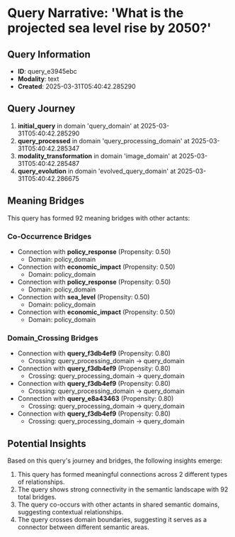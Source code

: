 # Query Narrative: 'What is the projected sea level rise by 2050?'

## Query Information

- **ID**: query_e3945ebc
- **Modality**: text
- **Created**: 2025-03-31T05:40:42.285290

## Query Journey

1. **initial_query** in domain 'query_domain' at 2025-03-31T05:40:42.285290
2. **query_processed** in domain 'query_processing_domain' at 2025-03-31T05:40:42.285347
3. **modality_transformation** in domain 'image_domain' at 2025-03-31T05:40:42.285487
4. **query_evolution** in domain 'evolved_query_domain' at 2025-03-31T05:40:42.286675

## Meaning Bridges

This query has formed 92 meaning bridges with other actants:

### Co-Occurrence Bridges

- Connection with **policy_response** (Propensity: 0.50)
  - Domain: policy_domain
- Connection with **economic_impact** (Propensity: 0.50)
  - Domain: policy_domain
- Connection with **policy_response** (Propensity: 0.50)
  - Domain: policy_domain
- Connection with **sea_level** (Propensity: 0.50)
  - Domain: policy_domain
- Connection with **economic_impact** (Propensity: 0.50)
  - Domain: policy_domain

### Domain_Crossing Bridges

- Connection with **query_f3db4ef9** (Propensity: 0.80)
  - Crossing: query_processing_domain → query_domain
- Connection with **query_f3db4ef9** (Propensity: 0.80)
  - Crossing: query_processing_domain → query_domain
- Connection with **query_f3db4ef9** (Propensity: 0.80)
  - Crossing: query_processing_domain → query_domain
- Connection with **query_e8a43463** (Propensity: 0.80)
  - Crossing: query_processing_domain → query_domain
- Connection with **query_f3db4ef9** (Propensity: 0.80)
  - Crossing: query_processing_domain → query_domain

## Potential Insights

Based on this query's journey and bridges, the following insights emerge:

1. This query has formed meaningful connections across 2 different types of relationships.
2. The query shows strong connectivity in the semantic landscape with 92 total bridges.
3. The query co-occurs with other actants in shared semantic domains, suggesting contextual relationships.
5. The query crosses domain boundaries, suggesting it serves as a connector between different semantic areas.
